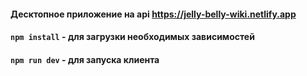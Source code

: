#### Десктопное приложение на api https://jelly-belly-wiki.netlify.app

#### `npm install` - для загрузки необходимых зависимостей
#### `npm run dev` - для запуска клиента